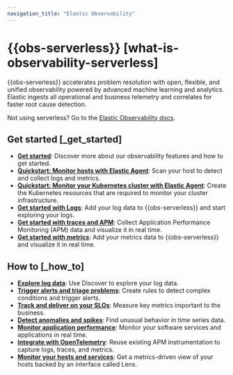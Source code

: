 ```yaml
---
navigation_title: "Elastic Observability"
---
```


# {{obs-serverless}} [what-is-observability-serverless]


{{obs-serverless}} accelerates problem resolution with open, flexible, and unified observability powered by advanced machine learning and analytics. Elastic ingests all operational and business telemetry and correlates for faster root cause detection.

Not using serverless? Go to the [Elastic Observability docs](../../../solutions/observability.md).


## Get started [_get_started] 

* [**Get started**](../../../solutions/observability/get-started.md): Discover more about our observability features and how to get started.
* [**Quickstart: Monitor hosts with Elastic Agent**](../../../solutions/observability/get-started/quickstart-monitor-hosts-with-elastic-agent.md): Scan your host to detect and collect logs and metrics.
* [**Quickstart: Monitor your Kubernetes cluster with Elastic Agent**](../../../solutions/observability/get-started/quickstart-monitor-kubernetes-cluster-with-elastic-agent.md): Create the Kubernetes resources that are required to monitor your cluster infrastructure.
* [**Get started with Logs**](../../../solutions/observability/logs/get-started-with-system-logs.md): Add your log data to {{obs-serverless}} and start exploring your logs.
* [**Get started with traces and APM**](../../../solutions/observability/apps/get-started-with-apm.md): Collect Application Performance Monitoring (APM) data and visualize it in real time.
* [**Get started with metrics**](../../../solutions/observability/infra-and-hosts/get-started-with-system-metrics.md): Add your metrics data to {{obs-serverless}} and visualize it in real time.


## How to [_how_to] 

* [**Explore log data**](../../../solutions/observability/logs/logs-explorer.md): Use Discover to explore your log data.
* [**Trigger alerts and triage problems**](../../../solutions/observability/incident-management/create-manage-rules.md): Create rules to detect complex conditions and trigger alerts.
* [**Track and deliver on your SLOs**](../../../solutions/observability/incident-management/service-level-objectives-slos.md): Measure key metrics important to the business.
* [**Detect anomalies and spikes**](../../../explore-analyze/machine-learning/anomaly-detection.md): Find unusual behavior in time series data.
* [**Monitor application performance**](../../../solutions/observability/apps/application-performance-monitoring-apm.md): Monitor your software services and applications in real time.
* [**Integrate with OpenTelemetry**](../../../solutions/observability/apps/use-opentelemetry-with-apm.md): Reuse existing APM instrumentation to capture logs, traces, and metrics.
* [**Monitor your hosts and services**](../../../solutions/observability/infra-and-hosts/analyze-compare-hosts.md): Get a metrics-driven view of your hosts backed by an interface called Lens.












